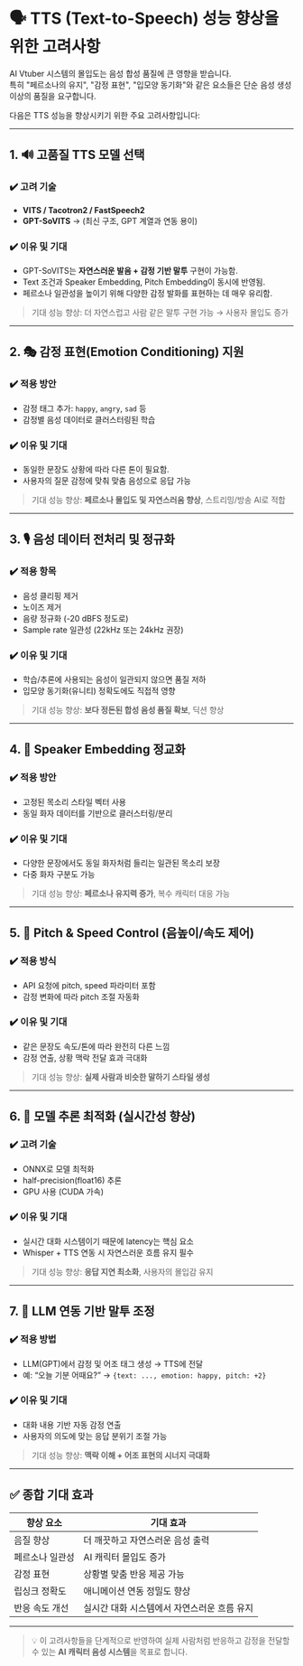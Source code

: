 # 🗣️ TTS (Text-to-Speech) 성능 향상을 위한 고려사항

AI Vtuber 시스템의 몰입도는 음성 합성 품질에 큰 영향을 받습니다.  
특히 "페르소나의 유지", "감정 표현", "입모양 동기화"와 같은 요소들은 단순 음성 생성 이상의 품질을 요구합니다.

다음은 TTS 성능을 향상시키기 위한 주요 고려사항입니다:

---

## 1. 🔊 고품질 TTS 모델 선택

### ✔️ 고려 기술
- **VITS / Tacotron2 / FastSpeech2**
- **GPT-SoVITS** → (최신 구조, GPT 계열과 연동 용이)

### ✔️ 이유 및 기대
- GPT-SoVITS는 **자연스러운 발음 + 감정 기반 말투** 구현이 가능함.
- Text 조건과 Speaker Embedding, Pitch Embedding이 동시에 반영됨.
- 페르소나 일관성을 높이기 위해 다양한 감정 발화를 표현하는 데 매우 유리함.

> 기대 성능 향상: 더 자연스럽고 사람 같은 말투 구현 가능 → 사용자 몰입도 증가

---

## 2. 🎭 감정 표현(Emotion Conditioning) 지원

### ✔️ 적용 방안
- 감정 태그 추가: `happy`, `angry`, `sad` 등
- 감정별 음성 데이터로 클러스터링된 학습

### ✔️ 이유 및 기대
- 동일한 문장도 상황에 따라 다른 톤이 필요함.
- 사용자의 질문 감정에 맞춰 맞춤 음성으로 응답 가능

> 기대 성능 향상: **페르소나 몰입도 및 자연스러움 향상**, 스트리밍/방송 AI로 적합

---

## 3. 🎙️ 음성 데이터 전처리 및 정규화

### ✔️ 적용 항목
- 음성 클리핑 제거
- 노이즈 제거
- 음량 정규화 (-20 dBFS 정도로)
- Sample rate 일관성 (22kHz 또는 24kHz 권장)

### ✔️ 이유 및 기대
- 학습/추론에 사용되는 음성이 일관되지 않으면 품질 저하
- 입모양 동기화(유니티) 정확도에도 직접적 영향

> 기대 성능 향상: **보다 정돈된 합성 음성 품질 확보**, 딕션 향상

---

## 4. 🧠 Speaker Embedding 정교화

### ✔️ 적용 방안
- 고정된 목소리 스타일 벡터 사용
- 동일 화자 데이터를 기반으로 클러스터링/분리

### ✔️ 이유 및 기대
- 다양한 문장에서도 동일 화자처럼 들리는 일관된 목소리 보장
- 다중 화자 구분도 가능

> 기대 성능 향상: **페르소나 유지력 증가**, 복수 캐릭터 대응 가능

---

## 5. 🎵 Pitch & Speed Control (음높이/속도 제어)

### ✔️ 적용 방식
- API 요청에 pitch, speed 파라미터 포함
- 감정 변화에 따라 pitch 조절 자동화

### ✔️ 이유 및 기대
- 같은 문장도 속도/톤에 따라 완전히 다른 느낌
- 감정 연출, 상황 맥락 전달 효과 극대화

> 기대 성능 향상: **실제 사람과 비슷한 말하기 스타일 생성**

---

## 6. 🧪 모델 추론 최적화 (실시간성 향상)

### ✔️ 고려 기술
- ONNX로 모델 최적화
- half-precision(float16) 추론
- GPU 사용 (CUDA 가속)

### ✔️ 이유 및 기대
- 실시간 대화 시스템이기 때문에 latency는 핵심 요소
- Whisper + TTS 연동 시 자연스러운 흐름 유지 필수

> 기대 성능 향상: **응답 지연 최소화**, 사용자의 몰입감 유지

---

## 7. 🤖 LLM 연동 기반 말투 조정

### ✔️ 적용 방법
- LLM(GPT)에서 감정 및 어조 태그 생성 → TTS에 전달
- 예: “오늘 기분 어때요?” → `{text: ..., emotion: happy, pitch: +2}`

### ✔️ 이유 및 기대
- 대화 내용 기반 자동 감정 연출
- 사용자의 의도에 맞는 응답 분위기 조절 가능

> 기대 성능 향상: **맥락 이해 + 어조 표현의 시너지 극대화**

---

## ✅ 종합 기대 효과

| 향상 요소          | 기대 효과 |
|-------------------|-----------|
| 음질 향상         | 더 깨끗하고 자연스러운 음성 출력 |
| 페르소나 일관성   | AI 캐릭터 몰입도 증가 |
| 감정 표현         | 상황별 맞춤 반응 제공 가능 |
| 립싱크 정확도     | 애니메이션 연동 정밀도 향상 |
| 반응 속도 개선    | 실시간 대화 시스템에서 자연스러운 흐름 유지 |

---

> 💡 이 고려사항들을 단계적으로 반영하여
> 실제 사람처럼 반응하고 감정을 전달할 수 있는 **AI 캐릭터 음성 시스템**을 목표로 합니다.
